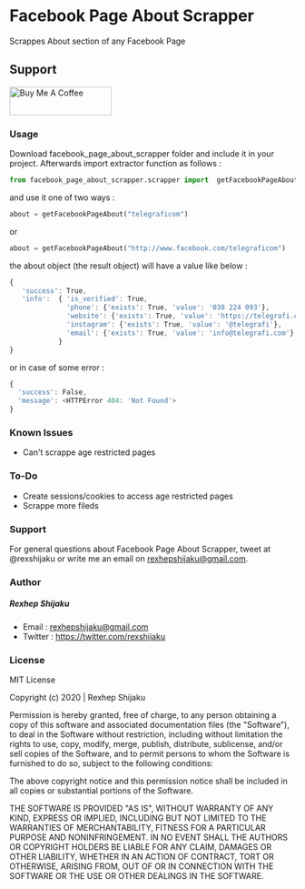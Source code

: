 # Facebook Page About Scrapper
Scrappes About section of any Facebook Page

## Support

<a href="https://www.buymeacoffee.com/rexshijaku" target="_blank"><img src="https://cdn.buymeacoffee.com/buttons/default-orange.png" alt="Buy Me A Coffee" height="50" width="180"></a>

### Usage
Download facebook_page_about_scrapper folder and include it in your project. Afterwards import extractor function as follows : 
```py
from facebook_page_about_scrapper.scrapper import  getFacebookPageAbout
```
and use it one of two ways : 
```py
about = getFacebookPageAbout("telegraficom")
```
or 
```py
about = getFacebookPageAbout("http://www.facebook.com/telegraficom")
```
the about object (the result object) will have a value like below : 

```js
{ 
   'success': True, 
   'info':  { 'is_verified': True, 
              'phone': {'exists': True, 'value': '038 224 093'}, 
              'website': {'exists': True, 'value': 'https://telegrafi.com/'}, 
              'instagram': {'exists': True, 'value': '@telegrafi'}, 
              'email': {'exists': True, 'value': 'info@telegrafi.com'}
            }
}
```
or in case of some error :
```js
{ 
  'success': False, 
  'message': <HTTPError 404: 'Not Found'>
}
```

### Known Issues
- Can't scrappe age restricted pages

### To-Do
- Create sessions/cookies to access age restricted pages
- Scrappe more fileds

### Support
For general questions about Facebook Page About Scrapper, tweet at @rexshijaku or write me an email on rexhepshijaku@gmail.com.

### Author
##### Rexhep Shijaku
 - Email : rexhepshijaku@gmail.com
 - Twitter : https://twitter.com/rexshijaku
 
### License
MIT License

Copyright (c) 2020 | Rexhep Shijaku

Permission is hereby granted, free of charge, to any person obtaining a copy of this software and associated documentation files (the "Software"), to deal in the Software without restriction, including without limitation the rights to use, copy, modify, merge, publish, distribute, sublicense, and/or sell copies of the Software, and to permit persons to whom the Software is furnished to do so, subject to the following conditions:

The above copyright notice and this permission notice shall be included in all copies or substantial portions of the Software.

THE SOFTWARE IS PROVIDED "AS IS", WITHOUT WARRANTY OF ANY KIND, EXPRESS OR IMPLIED, INCLUDING BUT NOT LIMITED TO THE WARRANTIES OF MERCHANTABILITY, FITNESS FOR A PARTICULAR PURPOSE AND NONINFRINGEMENT. IN NO EVENT SHALL THE AUTHORS OR COPYRIGHT HOLDERS BE LIABLE FOR ANY CLAIM, DAMAGES OR OTHER LIABILITY, WHETHER IN AN ACTION OF CONTRACT, TORT OR OTHERWISE, ARISING FROM, OUT OF OR IN CONNECTION WITH THE SOFTWARE OR THE USE OR OTHER DEALINGS IN THE SOFTWARE.
